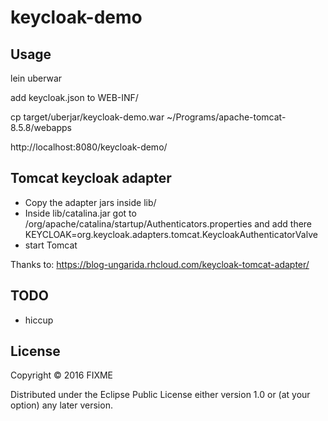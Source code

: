 # keycloak-demo

## Usage

lein uberwar

add keycloak.json to WEB-INF/

cp target/uberjar/keycloak-demo.war ~/Programs/apache-tomcat-8.5.8/webapps

http://localhost:8080/keycloak-demo/

## Tomcat keycloak adapter

* Copy the adapter jars inside lib/
* Inside lib/catalina.jar got to /org/apache/catalina/startup/Authenticators.properties and add there 
KEYCLOAK=org.keycloak.adapters.tomcat.KeycloakAuthenticatorValve  
* start Tomcat

Thanks to: https://blog-ungarida.rhcloud.com/keycloak-tomcat-adapter/

## TODO

* hiccup

## License

Copyright © 2016 FIXME

Distributed under the Eclipse Public License either version 1.0 or (at
your option) any later version.
